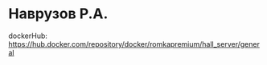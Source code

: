 # Наврузов Р.А.
dockerHub: https://hub.docker.com/repository/docker/romkapremium/hall_server/general
